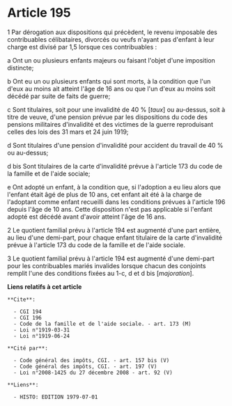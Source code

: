 # Article 195

1  Par dérogation aux dispositions qui précèdent, le revenu imposable des contribuables célibataires, divorcés ou veufs
n'ayant pas d'enfant à leur charge est divisé par 1,5 lorsque ces contribuables :

a  Ont un ou plusieurs enfants majeurs ou faisant l'objet d'une imposition distincte;

b  Ont eu un ou plusieurs enfants qui sont morts, à la condition que l'un d'eux au moins ait atteint l'âge de 16 ans ou que
l'un d'eux au moins soit décédé par suite de faits de guerre;

c  Sont titulaires, soit pour une invalidité de 40 % [*taux*] ou au-dessus, soit à titre de veuve, d'une pension prévue par
les dispositions du code des pensions militaires d'invalidité et des victimes de la guerre reproduisant celles des lois des
31 mars et 24 juin 1919;

d  Sont titulaires d'une pension d'invalidité pour accident du travail de 40 % ou au-dessus;

d bis  Sont titulaires de la carte d'invalidité prévue à l'article 173 du code de la famille et de l'aide sociale;

e  Ont adopté un enfant, à la condition que, si l'adoption a eu lieu alors que l'enfant était âgé de plus de 10 ans, cet
enfant ait été à la charge de l'adoptant comme enfant recueilli dans les conditions prévues à l'article 196 depuis l'âge de
10 ans. Cette disposition n'est pas applicable si l'enfant adopté est décédé avant d'avoir atteint l'âge de 16 ans.

2  Le quotient familial prévu à l'article 194 est augmenté d'une part entière, au lieu d'une demi-part, pour chaque enfant
titulaire de la carte d'invalidité prévue à l'article 173 du code de la famille et de l'aide sociale.

3  Le quotient familial prévu à l'article 194 est augmenté d'une demi-part pour les contribuables mariés invalides lorsque
chacun des conjoints remplit l'une des conditions fixées au 1-c, d et d bis [*majoration*].

**Liens relatifs à cet article**

	**Cite**:

	  - CGI 194
	  - CGI 196
	  - Code de la famille et de l'aide sociale. - art. 173 (M)
	  - Loi n°1919-03-31
	  - Loi n°1919-06-24

	**Cité par**:

	  - Code général des impôts, CGI. - art. 157 bis (V)
	  - Code général des impôts, CGI. - art. 197 (V)
	  - Loi n°2008-1425 du 27 décembre 2008 - art. 92 (V)

	**Liens**:

	  - HISTO: EDITION 1979-07-01
